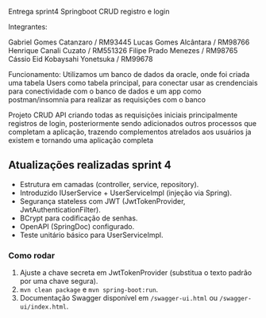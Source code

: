 Entrega sprint4 Springboot CRUD registro e login

Integrantes:

Gabriel Gomes Catanzaro / RM93445
Lucas Gomes Alcântara / RM98766
Henrique Canali Cuzato / RM551326
Filipe Prado Menezes / RM98765
Cássio Eid Kobaysahi Yonetsuka / RM99678


Funcionamento: Utilizamos um banco de dados da oracle, onde foi criada uma tabela Users como tabela principal, para conectar usar as crendenciais para conectividade com o banco de dados e um app como postman/insomnia para realizar as requisições com o banco


Projeto CRUD API criando todas as requisições iniciais principalmente registros de login, posteriormente sendo adicionados outros processos que completam a aplicação, trazendo complementos atrelados aos usuários ja existem e tornando uma aplicação completa


## Atualizações realizadas sprint 4

- Estrutura em camadas (controller, service, repository).
- Introduzido IUserService + UserServiceImpl (injeção via Spring).
- Segurança stateless com JWT (JwtTokenProvider, JwtAuthenticationFilter).
- BCrypt para codificação de senhas.
- OpenAPI (SpringDoc) configurado.
- Teste unitário básico para UserServiceImpl.

### Como rodar

1. Ajuste a chave secreta em JwtTokenProvider (substitua o texto padrão por uma chave segura).
2. `mvn clean package` e `mvn spring-boot:run`.
3. Documentação Swagger disponível em `/swagger-ui.html` ou `/swagger-ui/index.html`.
